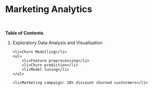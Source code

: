 # Marketing Analytics
<br>

**Table of Contents**.<br>

<ol>
    <li>Exploratory Data Analysis and Visualisation</li>

    <li>Churn Modelling</li>
    <ul>
    	<li>Feature preprocessing</li>
    	<li>Churn prediction</li>
    	<li>Model tuning</li>
    </ul>
    
    <li>Marketing campaign: 20% discount churned custormers</li>
  
</ol><br>


